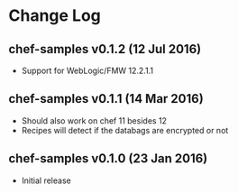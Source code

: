 # Change Log

## chef-samples v0.1.2 (12 Jul 2016)

- Support for WebLogic/FMW 12.2.1.1

## chef-samples v0.1.1 (14 Mar 2016)

- Should also work on chef 11 besides 12
- Recipes will detect if the databags are encrypted or not

## chef-samples v0.1.0 (23 Jan 2016)

- Initial release